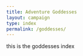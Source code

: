 ```yaml
---
title: Adventure Goddesses
layout: campaign
type: index
permalink: /goddesses/
---
```

this is the goddesses index